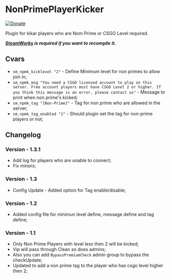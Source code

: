 # NonPrimePlayerKicker
[![Donate](https://img.shields.io/badge/Donate-PayPal-green.svg)](https://www.paypal.me/Shivam169)

Plugin for kikar players who are Nom Prime or CSGO Level required.

***[SteamWorks](https://forums.alliedmods.net/showthread.php?t=229556) is required if you want to recompile it.***

## Cvars
- `sm_npmk_kicklevel "2"` - Define Minimum level for non primes to allow join in;
- `sm_npmk_msg "You need a CSGO licensed account to play on this server. Free account players must have CSGO Level 2 or higher. If you think this message is an error, please contact us"` - Message to print when non prime's kicked;
- `sm_npmk_tag "[Non-Prime]"` - Tag for non prime who are allowed in the server;
- `sm_npmk_tag_enabled "1"` - Should plugin set the tag for non-prime players or not;

## Changelog
### Version - 1.3.1
- Add log for players who are unable to connect;
- Fix minors;

### Version - 1.3
- Config Update - Added option for Tag enable/disable;

### Version - 1.2
- Added config file for minimun level define, message define and tag define;

### Version - 1.1
- Only Non Prime Players with level less then 2 will be kicked;
- Vip will pass through Clean so does admins;
- Also you can add `BypassPremiumCheck` admin group to bypass the checkUpdate;
- Updated to add a non prime tag to the player who has csgo level higher then 2;
